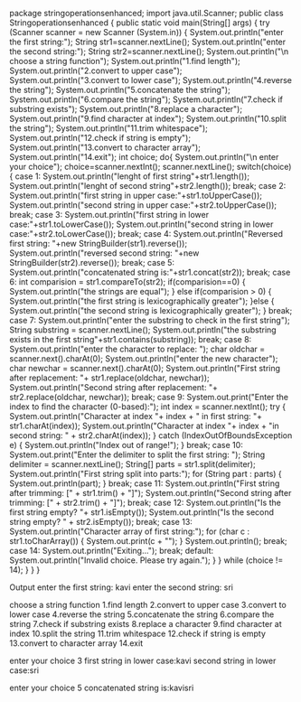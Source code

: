 package stringoperationsenhanced;
import java.util.Scanner;
public class Stringoperationsenhanced {
    public static void main(String[] args) { 
        try (Scanner scanner = new Scanner (System.in)) {
            System.out.println("enter the first string:");
            String str1=scanner.nextLine();
            System.out.println("enter the second string:");
            String str2=scanner.nextLine();
            System.out.println("\n choose a string function");
            System.out.println("1.find length");
            System.out.println("2.convert to upper case");
            System.out.println("3.convert to lower case");
            System.out.println("4.reverse the string");
            System.out.println("5.concatenate the string");
            System.out.println("6.compare the string");
            System.out.println("7.check if substring exists");
            System.out.println("8.replace a character");
            System.out.println("9.find character at index");
            System.out.println("10.split the string");
            System.out.println("11.trim whitespace");
            System.out.println("12.check if string is empty");
            System.out.println("13.convert to character array");
            System.out.println("14.exit"); 
            int choice;
            do{
                System.out.println("\n enter your choice");
                choice=scanner.nextInt();
                scanner.nextLine();
                switch(choice){
                    case 1:
                        System.out.println("lenght of first string"+str1.length());
                        System.out.println("lenght of second string"+str2.length());
                        break;
                    case 2:
                        System.out.println("first string in upper case:"+str1.toUpperCase());
                        System.out.println("second string in upper case:"+str2.toUpperCase());
                        break;
                    case 3:
                        System.out.println("first string in lower case:"+str1.toLowerCase());
                        System.out.println("second string in lower case:"+str2.toLowerCase());
                        break;
                    case 4:
                        System.out.println("Reversed first string: "+new StringBuilder(str1).reverse());
                        System.out.println("reversed second string: "+new StringBuilder(str2).reverse());
                        break;
                    case 5:
                        System.out.println("concatenated string is:"+str1.concat(str2));
                        break;
                    case 6:
                        int comparision = str1.compareTo(str2);
                        if(comparision==0) {
                            System.out.println("the strings are equal");
                        } else if(comparision > 0) {
                            System.out.println("the first string is lexicographically greater");
                        }else {
                            System.out.println("the second string is lexicographically greater");
                        }
                        break;
                    case 7:
                        System.out.println("enter the substring to check in the first string");
                        String substring = scanner.nextLine();
                        System.out.println("the substring exists in the first string"+str1.contains(substring));
                        break;
                    case 8:
                        System.out.println("enter the character to replace: ");
                        char oldchar = scanner.next().charAt(0);
                        System.out.println("enter the new character");
                        char newchar = scanner.next().charAt(0);
                        System.out.println("First string after replacement: "+ str1.replace(oldchar, newchar));
                        System.out.println("Second string after replacement: "+ str2.replace(oldchar, newchar));
                        break;
                    case 9:
                        System.out.print("Enter the index to find the character (0-based):");
                        int index = scanner.nextInt();
                        try {
                            System.out.println("Character at index "+ index + " in first string: "+ str1.charAt(index));
                            System.out.println("Character at index "+ index + "in second string: " + str2.charAt(index)); 
                        } catch (IndexOutOfBoundsException e) {
                            System.out.println("Index out of range!");
                        }
                        break;
                    case 10:
                        System.out.print("Enter the delimiter to split the first string: ");
                        String delimiter = scanner.nextLine();
                        String[] parts = str1.split(delimiter);
                        System.out.println("First string split into parts:");
                        for (String part : parts) {
                            System.out.println(part);
                        }
                        break;
                    case 11:
                        System.out.println("First string after trimming: [" + str1.trim() + "]");
                        System.out.println("Second string after trimming: [" + str2.trim() + "]");
                        break;
                    case 12:
                        System.out.println("Is the first string empty? "+ str1.isEmpty());
                        System.out.println("Is the second string empty? " + str2.isEmpty());
                        break;
                    case 13:
                        System.out.println("Character array of first string:");
                        for (char c : str1.toCharArray()) {
                            System.out.print(c + "");
                        }
                        System.out.println();
                        break;
                    case 14:
                        System.out.println("Exiting...");
                        break;
                    default:
                        System.out.println("Invalid choice. Please try again.");
                }
            } while (choice != 14);
        }
     }
}

Output
enter the first string:
kavi
enter the second string:
sri

 choose a string function
1.find length
2.convert to upper case
3.convert to lower case
4.reverse the string
5.concatenate the string
6.compare the string
7.check if substring exists
8.replace a character
9.find character at index
10.split the string
11.trim whitespace
12.check if string is empty
13.convert to character array
14.exit

 enter your choice
3
first string in lower case:kavi
second string in lower case:sri

 enter your choice
 5
concatenated string is:kavisri
